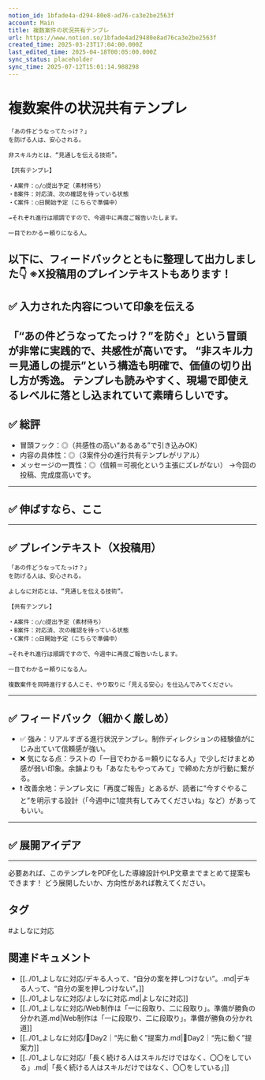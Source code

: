 ```yaml
---
notion_id: 1bfade4a-d294-80e8-ad76-ca3e2be2563f
account: Main
title: 複数案件の状況共有テンプレ
url: https://www.notion.so/1bfade4ad29480e8ad76ca3e2be2563f
created_time: 2025-03-23T17:04:00.000Z
last_edited_time: 2025-04-18T00:05:00.000Z
sync_status: placeholder
sync_time: 2025-07-12T15:01:14.988298
---
```

# 複数案件の状況共有テンプレ

```plain text
「あの件どうなってたっけ？」
を防げる人は、安心される。

非スキル力とは、“見通しを伝える技術”。

【共有テンプレ】

・A案件：○/○提出予定（素材待ち）
・B案件：対応済、次の確認を待っている状態
・C案件：○日開始予定（こちらで準備中）

→それぞれ進行は順調ですので、今週中に再度ご報告いたします。

一目でわかる＝頼りになる人。
```
以下に、フィードバックとともに整理して出力しました👇
※X投稿用のプレインテキストもあります！
---
## ✅ 入力された内容について印象を伝える
「“あの件どうなってたっけ？”を防ぐ」という冒頭が非常に実践的で、共感性が高いです。
“非スキル力＝見通しの提示”という構造も明確で、価値の切り出し方が秀逸。
テンプレも読みやすく、現場で即使えるレベルに落とし込まれていて素晴らしいです。
---
## ✅ 総評
- 冒頭フック：◎（共感性の高い“あるある”で引き込みOK）
- 内容の具体性：◎（3案件分の進行共有テンプレがリアル）
- メッセージの一貫性：◎（信頼＝可視化という主張にズレがない）
→今回の投稿、完成度高いです。
---
## ✅ 伸ばすなら、ここ
---
## ✅ プレインテキスト（X投稿用）
```plain text
「あの件どうなってたっけ？」
を防げる人は、安心される。

よしなに対応とは、“見通しを伝える技術”。

【共有テンプレ】

・A案件：○/○提出予定（素材待ち）  
・B案件：対応済、次の確認を待っている状態  
・C案件：○日開始予定（こちらで準備中）

→それぞれ進行は順調ですので、今週中に再度ご報告いたします。

一目でわかる＝頼りになる人。

複数案件を同時進行する人こそ、やり取りに「見える安心」を仕込んでみてください。
```
---
## ✅ フィードバック（細かく厳しめ）
- ✅ 強み：リアルすぎる進行状況テンプレ。制作ディレクションの経験値がにじみ出ていて信頼感が強い。
- ❌ 気になる点：ラストの「一目でわかる＝頼りになる人」で少しだけまとめ感が弱い印象。余韻よりも「あなたもやってみて」で締めた方が行動に繋がる。
- ❗ 改善余地：テンプレ文に「再度ご報告」とあるが、読者に“今すぐやること”を明示する設計（「今週中に1度共有してみてくださいね」など）があってもいい。
---
## ✅ 展開アイデア
---
必要あれば、このテンプレをPDF化した導線設計やLP文章までまとめて提案もできます！
どう展開したいか、方向性があれば教えてください。

## タグ

#よしなに対応 

## 関連ドキュメント

- [[../01_よしなに対応/デキる人って、“自分の案を押しつけない”。.md|デキる人って、“自分の案を押しつけない”。]]
- [[../01_よしなに対応/よしなに対応.md|よしなに対応]]
- [[../01_よしなに対応/Web制作は「一に段取り、二に段取り」。準備が勝負の分かれ道.md|Web制作は「一に段取り、二に段取り」。準備が勝負の分かれ道]]
- [[../01_よしなに対応/🔹Day2｜“先に動く”提案力.md|🔹Day2｜“先に動く”提案力]]
- [[../01_よしなに対応/「長く続ける人はスキルだけではなく、〇〇をしている」.md|「長く続ける人はスキルだけではなく、〇〇をしている」]]
